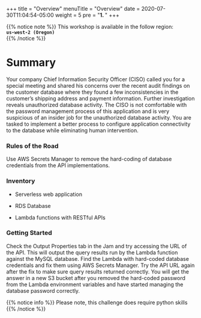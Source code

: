 +++
title = "Overview"
menuTitle = "Overview"
date = 2020-07-30T11:04:54-05:00
weight = 5
pre = "<b>1. </b>"
+++

{{% notice note %}}
This workshop is available in the follow region:   
**`us-west-2 (Oregon)`**  
{{% /notice %}}

<h1>Summary</h1>
<p> Your company Chief Information Security Officer (CISO) called you for a special meeting and shared his concerns over the recent audit findings on the customer database where they found a few inconsistencies in the customer’s shipping address and payment
  information. Further investigation reveals unauthorized database activity. The CISO is not comfortable with the password management process of this application and is very suspicious of an insider job for the unauthorized database activity.
  You are tasked to implement a better process to configure application connectivity to the database while eliminating human intervention.</p>
<h3>Rules of the Road</h3>
<p> Use AWS Secrets Manager to remove the hard-coding of database credentials from the API implementations. </p>
<h3>Inventory</h3>
<ul><li>
    <p>Serverless web application</p>
  </li><li>
    <p>RDS Database</p>
  </li><li>
    <p>Lambda functions with RESTful APIs</p>
  </li></ul>
<h3>Getting Started</h3>
<p>Check the Output Properties tab in the Jam and try accessing the URL of the API. This will output the query results run by the Lambda function against the MySQL database. Find the Lambda with hard-coded database credentials and fix them using AWS Secrets Manager.
  Try the API URL again after the fix to make sure query results returned correctly. You will get the answer in a new S3 bucket after you removed the hard-coded password from the Lambda environment variables and have started managing the database password
  correctly. </p>

{{% notice info %}}
Please note, this challenge does require python skills
{{% /notice %}}